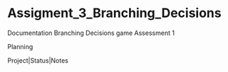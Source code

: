 # Assigment_3_Branching_Decisions
Documentation Branching Decisions game Assessment 1

Planning 

Project|Status|Notes
